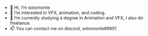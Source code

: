 - 👋 Hi, I’m sotomonte
- 👀 I’m interested in VFX, animation, and coding.
- 🌱 I’m currently studying a degree in Animation and VFX, I also do freelance.
- 📫 You can contact me on discord, sotomonte#9951

<!---
MikelSotomonte/MikelSotomonte is a ✨ special ✨ repository because its `README.md` (this file) appears on your GitHub profile.
You can click the Preview link to take a look at your changes.
--->
